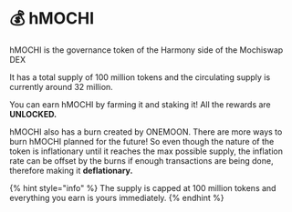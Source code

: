 # 💰 hMOCHI

hMOCHI is the governance token of the Harmony side of the Mochiswap DEX

It has a total supply of 100 million tokens and the circulating supply is currently around 32 million.

You can earn hMOCHI by farming it and staking it! All the rewards are **UNLOCKED.**

hMOCHI also has a burn created by ONEMOON. There are more ways to burn hMOCHI planned for the future! So even though the nature of the token is inflationary until it reaches the max possible supply, the inflation rate can be offset by the burns if enough transactions are being done, therefore making it **deflationary.**

{% hint style="info" %}
The supply is capped at 100 million tokens and everything you earn is yours immediately.
{% endhint %}

